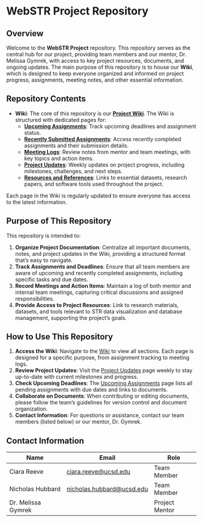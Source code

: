 # WebSTR Project Repository

## Overview

Welcome to the **WebSTR Project** repository. This repository serves as the central hub for our project, providing team members and our mentor, Dr. Melissa Gymrek, with access to key project resources, documents, and ongoing updates. The main purpose of this repository is to house our **Wiki**, which is designed to keep everyone organized and informed on project progress, assignments, meeting notes, and other essential information.

## Repository Contents

- **Wiki**: The core of this repository is our [**Project Wiki**](https://github.com/ciarareeve/BENG187/wiki). The Wiki is structured with dedicated pages for:
  - [**Upcoming Assignments**](https://github.com/ciarareeve/BENG187/wiki/Upcoming-Assignments): Track upcoming deadlines and assignment status.
  - [**Recently Submitted Assignments**](https://github.com/ciarareeve/BENG187/wiki/Recently-Submitted-Assignments): Access recently completed assignments and their submission details.
  - [**Meeting Logs**](https://github.com/ciarareeve/BENG187/wiki/Meeting-Logs): Review notes from mentor and team meetings, with key topics and action items.
  - [**Project Updates**](https://github.com/ciarareeve/BENG187/wiki/Project-Updates): Weekly updates on project progress, including milestones, challenges, and next steps.
  - [**Resources and References**](https://github.com/ciarareeve/BENG187/wiki/Resources-and-References): Links to essential datasets, research papers, and software tools used throughout the project.

Each page in the Wiki is regularly updated to ensure everyone has access to the latest information.

## Purpose of This Repository

This repository is intended to:
1. **Organize Project Documentation**: Centralize all important documents, notes, and project updates in the Wiki, providing a structured format that’s easy to navigate.
2. **Track Assignments and Deadlines**: Ensure that all team members are aware of upcoming and recently completed assignments, including specific tasks and due dates.
3. **Record Meetings and Action Items**: Maintain a log of both mentor and internal team meetings, capturing critical discussions and assigned responsibilities.
4. **Provide Access to Project Resources**: Link to research materials, datasets, and tools relevant to STR data visualization and database management, supporting the project’s goals.

## How to Use This Repository

1. **Access the Wiki**: Navigate to the [Wiki](https://github.com/ciarareeve/BENG187/wiki) to view all sections. Each page is designed for a specific purpose, from assignment tracking to meeting logs.
2. **Review Project Updates**: Visit the [Project Updates](https://github.com/ciarareeve/BENG187/wiki/Project-Updates) page weekly to stay up-to-date with current milestones and progress.
3. **Check Upcoming Deadlines**: The [Upcoming Assignments](https://github.com/ciarareeve/BENG187/wiki/Upcoming-Assignments) page lists all pending assignments with due dates and links to documents.
4. **Collaborate on Documents**: When contributing or editing documents, please follow the team’s guidelines for version control and document organization.
5. **Contact Information**: For questions or assistance, contact our team members (listed below) or our mentor, Dr. Gymrek.

## Contact Information

| Name              | Email                                 | Role            |
|-------------------|---------------------------------------|-----------------|
| Ciara Reeve       | [ciara.reeve@ucsd.edu](mailto:ciara.reeve@ucsd.edu) | Team Member     |
| Nicholas Hubbard  | [nicholas.hubbard@ucsd.edu](mailto:nicholas.hubbard@ucsd.edu) | Team Member     |
| Dr. Melissa Gymrek |  | Project Mentor  |
